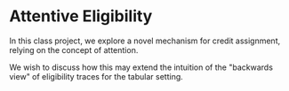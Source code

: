 # Attentive Eligibility

In this class project, we explore a novel mechanism for credit assignment, relying on the concept of attention.

We wish to discuss how this may extend the intuition of the "backwards view" of eligibility traces for the tabular setting.
